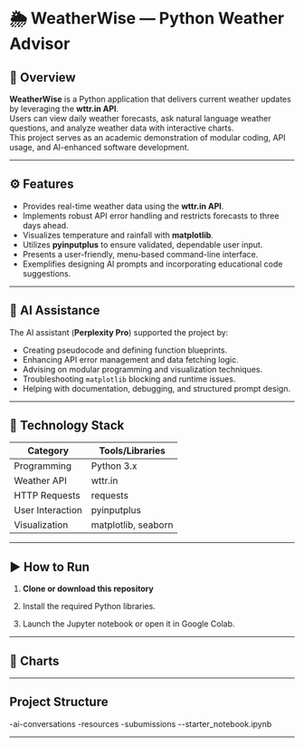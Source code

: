 # 🌦️ WeatherWise — Python Weather Advisor

## 📘 Overview

**WeatherWise** is a Python application that delivers current weather updates by leveraging the **wttr.in API**.  
Users can view daily weather forecasts, ask natural language weather questions, and analyze weather data with interactive charts.  
This project serves as an academic demonstration of modular coding, API usage, and AI-enhanced software development.

---

## ⚙️ Features
- Provides real-time weather data using the **wttr.in API**.  
- Implements robust API error handling and restricts forecasts to three days ahead.  
- Visualizes temperature and rainfall with **matplotlib**.  
- Utilizes **pyinputplus** to ensure validated, dependable user input.  
- Presents a user-friendly, menu-based command-line interface.  
- Exemplifies designing AI prompts and incorporating educational code suggestions.

---

## 🧠 AI Assistance

The AI assistant (**Perplexity Pro**) supported the project by:  
- Creating pseudocode and defining function blueprints.  
- Enhancing API error management and data fetching logic.  
- Advising on modular programming and visualization techniques.  
- Troubleshooting `matplotlib` blocking and runtime issues.  
- Helping with documentation, debugging, and structured prompt design.

---

## 🧩 Technology Stack
| Category       | Tools/Libraries       |
|----------------|----------------------|
| Programming    | Python 3.x           |
| Weather API    | wttr.in              |
| HTTP Requests  | requests             |
| User Interaction| pyinputplus         |
| Visualization  | matplotlib, seaborn  |

---

## ▶️ How to Run

1. **Clone or download this repository**  
2. Install the required Python libraries.

3. Launch the Jupyter notebook or open it in Google Colab.

---

## 🧩 Charts

<!-- Add chart details here -->

---

## Project Structure
-ai-conversations
-resources
-subumissions
--starter_notebook.ipynb



---

